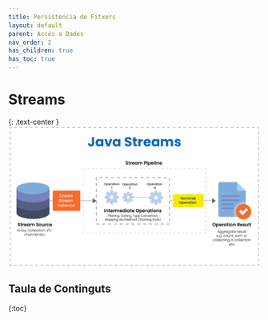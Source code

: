 ```yaml
---
title: Persistència de Fitxers
layout: default
parent: Accés a Dades
nav_order: 2
has_children: true
has_toc: true
---
```



# Streams
{: .text-center }
![alt text](../assets/imatges/javaStreams.png)

## Taula de Continguts
{:toc}
